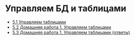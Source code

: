 # Управляем БД и таблицами

- [5.1 Управляем таблицами](./5.1%20Managing%20tables)
- [5.2 Домашняя работа 1. Управляем таблицами](./5.2%20Homework%201.%20Managing%20tables)
- [5.3 Домашняя работа 1. Управляем таблицами (ответы)](./5.3%20Homework%201.%20Managing%20tables%20(answers))
